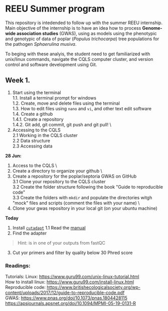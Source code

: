 # REEU Summer program

This repository is intedended to follow up with the summer REEU internship. 
Main objective of the internship is to have an idea how to process **Genome-wide association studies** (GWAS), using as models using the phenotypic and genotypic of data of poplar (_Populus trichocarpa_) tree populations for the pathogen _Sphaerulina musiva_.

To beging with these analyis, the student need to get familiarized with unix/linux commands, navigate the CQLS computer cluster, and version control and software development using Git.

## Week 1.
1. Start using the terminal \
1.1. Install a terminal prompt for windows \
1.2. Create, move and delete files using the terminal \
1.3. How to edit files using `nano` and `vi`, and other text edit software \
1.4. Create a github \
1.4.1. Create a repository \
1.4.2. Git add, git commit, git push and git pull! \
2. Accessing to the CQLS \
2.1 Working in the CQLS cluster \
2.2 Data structure \
2.3 Accessing data 


**28 Jun:**
1. Access to the CQLS \
2. Create a directory to organize your github \
3. Create a repository for the poplar/septoria GWAS on GitHub \
3.1 Clone your repository to the CQLS cluster \
3.2 Create the folder structure following the book "Guide to reproducible code" \
3.3 Create the folders with `mkdir` and populate the directories witgh "mock" files and scripts (comment the files with your name) \
4. Clone your gwas repository in your local git (on your ubuntu machine)

**Today**
1. Install [`cutadapt`](https://cutadapt.readthedocs.io/en/stable/)
1.1 Read the [manual](https://cutadapt.readthedocs.io/en/stable/guide.html) 
2. Find the adapter 
> Hint: is in one of your outputs from fastQC
3. Cut yor primers and filter by quality below 30 Phred score

### Readings:
Tutorials: 
Linux: https://www.guru99.com/unix-linux-tutorial.html \
How to install linux: https://www.guru99.com/install-linux.html \
Reproducible code: https://www.britishecologicalsociety.org/wp-content/uploads/2017/12/guide-to-reproducible-code.pdf \
GWAS: https://www.pnas.org/doi/10.1073/pnas.1804428115 \
      https://apsjournals.apsnet.org/doi/10.1094/MPMI-05-19-0131-R
      
      
